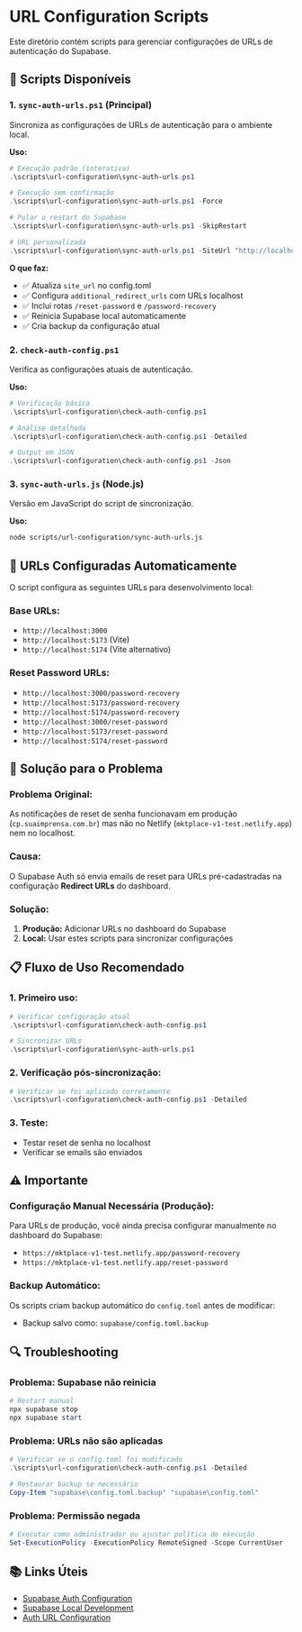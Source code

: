 # URL Configuration Scripts

Este diretório contém scripts para gerenciar configurações de URLs de autenticação do Supabase.

## 📁 Scripts Disponíveis

### 1. `sync-auth-urls.ps1` (Principal)
Sincroniza as configurações de URLs de autenticação para o ambiente local.

**Uso:**
```powershell
# Execução padrão (interativa)
.\scripts\url-configuration\sync-auth-urls.ps1

# Execução sem confirmação
.\scripts\url-configuration\sync-auth-urls.ps1 -Force

# Pular o restart do Supabase
.\scripts\url-configuration\sync-auth-urls.ps1 -SkipRestart

# URL personalizada
.\scripts\url-configuration\sync-auth-urls.ps1 -SiteUrl "http://localhost:4000"
```

**O que faz:**
- ✅ Atualiza `site_url` no config.toml
- ✅ Configura `additional_redirect_urls` com URLs localhost
- ✅ Inclui rotas `/reset-password` e `/password-recovery`
- ✅ Reinicia Supabase local automaticamente
- ✅ Cria backup da configuração atual

### 2. `check-auth-config.ps1`
Verifica as configurações atuais de autenticação.

**Uso:**
```powershell
# Verificação básica
.\scripts\url-configuration\check-auth-config.ps1

# Análise detalhada
.\scripts\url-configuration\check-auth-config.ps1 -Detailed

# Output em JSON
.\scripts\url-configuration\check-auth-config.ps1 -Json
```

### 3. `sync-auth-urls.js` (Node.js)
Versão em JavaScript do script de sincronização.

**Uso:**
```bash
node scripts/url-configuration/sync-auth-urls.js
```

## 🔧 URLs Configuradas Automaticamente

O script configura as seguintes URLs para desenvolvimento local:

### Base URLs:
- `http://localhost:3000`
- `http://localhost:5173` (Vite)
- `http://localhost:5174` (Vite alternativo)

### Reset Password URLs:
- `http://localhost:3000/password-recovery`
- `http://localhost:5173/password-recovery`
- `http://localhost:5174/password-recovery`
- `http://localhost:3000/reset-password`
- `http://localhost:5173/reset-password`
- `http://localhost:5174/reset-password`

## 🚀 Solução para o Problema

### **Problema Original:**
As notificações de reset de senha funcionavam em produção (`cp.suaimprensa.com.br`) mas não no Netlify (`mktplace-v1-test.netlify.app`) nem no localhost.

### **Causa:**
O Supabase Auth só envia emails de reset para URLs pré-cadastradas na configuração **Redirect URLs** do dashboard.

### **Solução:**
1. **Produção:** Adicionar URLs no dashboard do Supabase
2. **Local:** Usar estes scripts para sincronizar configurações

## 📋 Fluxo de Uso Recomendado

### 1. Primeiro uso:
```powershell
# Verificar configuração atual
.\scripts\url-configuration\check-auth-config.ps1

# Sincronizar URLs
.\scripts\url-configuration\sync-auth-urls.ps1
```

### 2. Verificação pós-sincronização:
```powershell
# Verificar se foi aplicado corretamente
.\scripts\url-configuration\check-auth-config.ps1 -Detailed
```

### 3. Teste:
- Testar reset de senha no localhost
- Verificar se emails são enviados

## ⚠️ Importante

### **Configuração Manual Necessária (Produção):**
Para URLs de produção, você ainda precisa configurar manualmente no dashboard do Supabase:
- `https://mktplace-v1-test.netlify.app/password-recovery`
- `https://mktplace-v1-test.netlify.app/reset-password`

### **Backup Automático:**
Os scripts criam backup automático do `config.toml` antes de modificar:
- Backup salvo como: `supabase/config.toml.backup`

## 🔍 Troubleshooting

### Problema: Supabase não reinicia
```powershell
# Restart manual
npx supabase stop
npx supabase start
```

### Problema: URLs não são aplicadas
```powershell
# Verificar se o config.toml foi modificado
.\scripts\url-configuration\check-auth-config.ps1 -Detailed

# Restaurar backup se necessário
Copy-Item "supabase\config.toml.backup" "supabase\config.toml"
```

### Problema: Permissão negada
```powershell
# Executar como administrador ou ajustar política de execução
Set-ExecutionPolicy -ExecutionPolicy RemoteSigned -Scope CurrentUser
```

## 📚 Links Úteis

- [Supabase Auth Configuration](https://supabase.com/docs/guides/auth/redirect-urls)
- [Supabase Local Development](https://supabase.com/docs/guides/cli/local-development)
- [Auth URL Configuration](https://supabase.com/docs/guides/auth/auth-deep-dive/auth-deep-dive-jwts)
